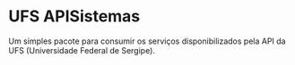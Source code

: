 # UFS APISistemas
Um simples pacote para consumir os serviços disponibilizados pela API da UFS 
(Universidade Federal de Sergipe).
